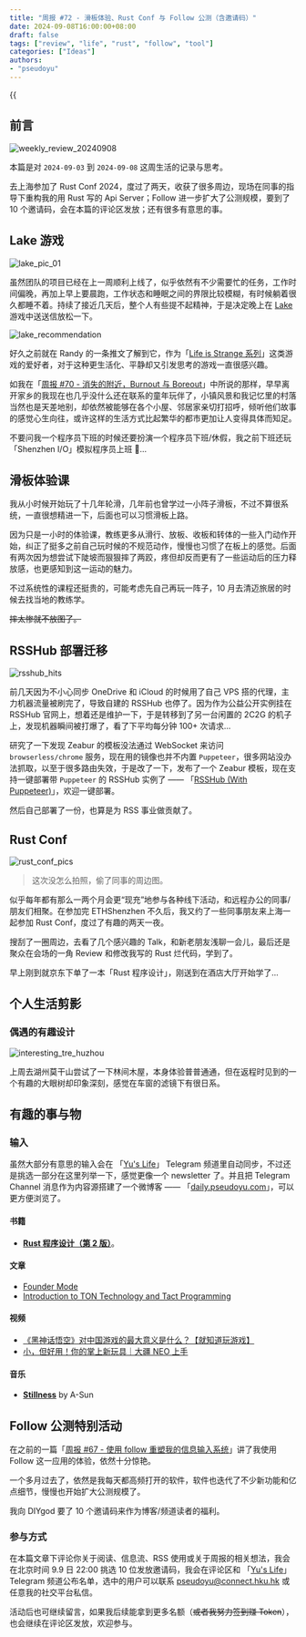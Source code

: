 ```yaml
---
title: "周报 #72 - 滑板体验、Rust Conf 与 Follow 公测（含邀请码）"
date: 2024-09-08T16:00:00+08:00
draft: false
tags: ["review", "life", "rust", "follow", "tool"]
categories: ["Ideas"]
authors:
- "pseudoyu"
---
```


{{<audio src="audios/photograph.mp3" caption="《Photograph - Ed Sheeran》" >}}

## 前言

![weekly_review_20240908](https://image.pseudoyu.com/images/weekly_review_20240908.png)

本篇是对 `2024-09-03` 到 `2024-09-08` 这周生活的记录与思考。

去上海参加了 Rust Conf 2024，度过了两天，收获了很多周边，现场在同事的指导下重构我的用 Rust 写的 Api Server；Follow 进一步扩大了公测规模，要到了 10 个邀请码，会在本篇的评论区发放；还有很多有意思的事。

## Lake 游戏

![lake_pic_01](https://image.pseudoyu.com/images/lake_pic_01.jpg)

虽然团队的项目已经在上一周顺利上线了，似乎依然有不少需要忙的任务，工作时间偏晚，再加上早上要晨跑，工作状态和睡眠之间的界限比较模糊，有时候躺着很久都睡不着。持续了接近几天后，整个人有些提不起精神，于是决定晚上在 [Lake](https://store.steampowered.com/app/1118240/Lake/) 游戏中送送信放松一下。

![lake_recommendation](https://image.pseudoyu.com/images/lake_recommendation.jpg)

好久之前就在 Randy 的一条推文了解到它，作为「[Life is Strange 系列](https://store.steampowered.com/curator/36149206)」这类游戏的爱好者，对于这种更生活化、平静却又引发思考的游戏一直很感兴趣。

如我在「[周报 #70 - 消失的附近，Burnout 与 Boreout](https://www.pseudoyu.com/zh/2024/09/01/weekly_review_20240901/)」中所说的那样，早早离开家乡的我现在也几乎没什么还在联系的童年玩伴了，小镇风景和我记忆里的村落当然也是天差地别，却依然被能够在各个小屋、邻居家亲切打招呼，倾听他们故事的感觉心生向往，或许这样的生活方式比起繁华的都市更加让人变得具体而知足。

不要问我一个程序员下班的时候还要扮演一个程序员下班/休假，我之前下班还玩「Shenzhen I/O」模拟程序员上班 🤡...

## 滑板体验课

我从小时候开始玩了十几年轮滑，几年前也曾学过一小阵子滑板，不过不算很系统，一直很想精进一下，后面也可以习惯滑板上路。

因为只是一小时的体验课，教练更多从滑行、放板、收板和转体的一些入门动作开始，纠正了挺多之前自己玩时候的不规范动作，慢慢也习惯了在板上的感觉。后面有两次因为想尝试下陡坡而狠狠摔了两跤，疼但却反而更有了一些运动后的压力释放感，也更感知到这一运动的魅力。

不过系统性的课程还挺贵的，可能考虑先自己再玩一阵子，10 月去清迈旅居的时候去找当地的教练学。

~~摔太惨就不放图了。~~

## RSSHub 部署迁移

![rsshub_hits](https://image.pseudoyu.com/images/rsshub_hits.png)

前几天因为不小心同步 OneDrive 和 iCloud 的时候用了自己 VPS 搭的代理，主力机器流量被刷完了，导致自建的 RSSHub 也停了。因为作为公益公开实例挂在 RSSHub 官网上，想着还是维护一下，于是转移到了另一台闲置的 2C2G 的机子上，发现机器瞬间被打爆了，看了下平均每分钟 100+ 次请求...

研究了一下发现 Zeabur 的模板没法通过 WebSocket 来访问 `browserless/chrome` 服务，现在用的镜像也并不内置 `Puppeteer`，很多网站没办法抓取，以至于很多路由失效，于是改了一下，发布了一个 Zeabur 模板，现在支持一键部署带 `Puppeteer` 的 RSSHub 实例了 —— 「[RSSHub (With Puppeteer)](https://zeabur.com/templates/X46PTP?referralCode=pseudoyu)」，欢迎一键部署。

然后自己部署了一份，也算是为 RSS 事业做贡献了。

## Rust Conf

![rust_conf_pics](https://image.pseudoyu.com/images/rust_conf_pics.jpg)

> 这次没怎么拍照，偷了同事的周边图。

似乎每年都有那么一两个月会更“现充”地参与各种线下活动，和远程办公的同事/朋友们相聚。在参加完 ETHShenzhen 不久后，我又约了一些同事朋友来上海一起参加 Rust Conf，度过了有趣的两天一夜。

搜刮了一圈周边，去看了几个感兴趣的 Talk，和新老朋友浅聊一会儿，最后还是聚众在会场的一角 Review 和修改我写的 Rust 烂代码，学到了。

早上刚到就京东下单了一本「Rust 程序设计」，刚送到在酒店大厅开始学了...

## 个人生活剪影

### 偶遇的有趣设计

![interesting_tre_huzhou](https://image.pseudoyu.com/images/interesting_tre_huzhou.jpg)

上周去湖州莫干山尝试了一下林间木屋，本身体验普普通通，但在返程时见到的一个有趣的大眼树却印象深刻，感觉在车窗的滤镜下有很日系。

## 有趣的事与物

### 输入

虽然大部分有意思的输入会在 「[Yu's Life](https://t.me/pseudoyulife)」 Telegram 频道里自动同步，不过还是挑选一部分在这里列举一下，感觉更像一个 newsletter 了。并且把 Telegram Channel 消息作为内容源搭建了一个微博客 —— 「[daily.pseudoyu.com](https://daily.pseudoyu.com/)」，可以更方便浏览了。

#### 书籍

- [**Rust 程序设计（第 2 版）**](https://book.douban.com/subject/36547630/)。

#### 文章

- [Founder Mode](https://paulgraham.com/foundermode.html)
- [Introduction to TON Technology and Tact Programming](https://blog.laisky.com/p/ton-tact/)

#### 视频

- [《黑神话悟空》对中国游戏的最大意义是什么？【就知道玩游戏】](https://www.bilibili.com/video/BV1fnHReYEok)
- [小，但好用！你的掌上新玩具｜大疆 NEO 上手](https://www.bilibili.com/video/BV1DpH2eFEcB)

#### 音乐

- [**Stillness**](https://open.spotify.com/track/0kyErLRQKL8DXVP3rSqA4e) by A-Sun

## Follow 公测特别活动

在之前的一篇「[周报 #67 - 使用 follow 重塑我的信息输入系统](https://www.pseudoyu.com/zh/2024/08/05/weekly_review_20240805/)」讲了我使用 Follow 这一应用的体验，依然十分惊艳。

一个多月过去了，依然是我每天都高频打开的软件，软件也迭代了不少新功能和亿点细节，慢慢也开始扩大公测规模了。

我向 DIYgod 要了 10 个邀请码来作为博客/频道读者的福利。

### 参与方式

在本篇文章下评论你关于阅读、信息流、RSS 使用或关于周报的相关想法，我会在北京时间 9.9 日 22:00 挑选 10 位发放邀请码，我会在评论区和 「[Yu's Life](https://t.me/pseudoyulife)」 Telegram 频道公布名单，选中的用户可以联系 [pseudoyu@connect.hku.hk](mailto:pseudoyu@connect.hku.hk) 或任意我的社交平台私信。

活动后也可继续留言，如果我后续能拿到更多名额（~~或者我努力签到赚 Token~~），也会继续在评论区发放，欢迎参与。
